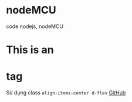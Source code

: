 # nodeMCU
code nodejs, nodeMCU
# This is an <h1> tag
  
Sử dụng class ```align-items-center d-flex```
[GitHub](http://github.com)
